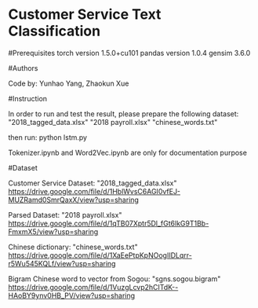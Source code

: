 # Customer Service Text Classification

#Prerequisites
torch version 1.5.0+cu101
pandas version 1.0.4
gensim 3.6.0

#Authors

Code by: Yunhao Yang, Zhaokun Xue

#Instruction

In order to run and test the result, please prepare the following dataset:
"2018_tagged_data.xlsx"
"2018 payroll.xlsx"
"chinese_words.txt"

then run:
python lstm.py

Tokenizer.ipynb and Word2Vec.ipynb are only for documentation purpose

#Dataset

Customer Service Dataset: "2018_tagged_data.xlsx"
https://drive.google.com/file/d/1HblWvsC6AGI0vfEJ-MUZRamd0SmrQaxX/view?usp=sharing

Parsed Dataset: "2018 payroll.xlsx"
https://drive.google.com/file/d/1qTB07Xptr5Dl_fGt6lkG9T1Bb-FmxmX5/view?usp=sharing

Chinese dictionary: "chinese_words.txt"
https://drive.google.com/file/d/1XaEePtpKpNOogIIDLqrr-r5Wu545KQLf/view?usp=sharing

Bigram Chinese word to vector from Sogou: "sgns.sogou.bigram"
https://drive.google.com/file/d/1VuzgLcvp2hCITdK--HAoBY9ynv0HB_PV/view?usp=sharing
